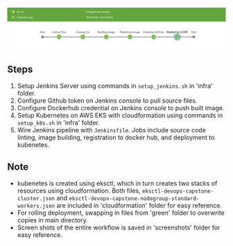 ![jenkins](https://github.com/michlin0825/devops-capstone/blob/master/capstone_top.jpg)

## Steps
1. Setup Jenkins Server using commands in `setup_jenkins.sh` in 'infra' folder.
2. Configure Github token on Jenkins console to pull source files.
3. Configure Dockerhub credential on Jenkins console to push built image.  
4. Setup Kubernetes on AWS EKS with cloudformation using commands in `setup_k8s.sh` in 'infra' folder.
5. Wire Jenkins pipeline with `Jenkinsfile`. Jobs include source code linting, image building, registration to docker hub, and deployment to kubenetes. 

## Note 
* kubenetes is created using eksctl, which in turn creates two stacks of resources using cloudformation. Both files, `eksctl-devops-capstone-cluster.json` and `eksctl-devops-capstone-nodegroup-standard-workers.json` are included in 'cloudformation' folder for easy reference.
* For rolling deployment, swapping in files from 'green' folder to overwrite copies in main directory. 
* Screen shots of the entire workflow is saved in 'screenshots' folder for easy reference.   
